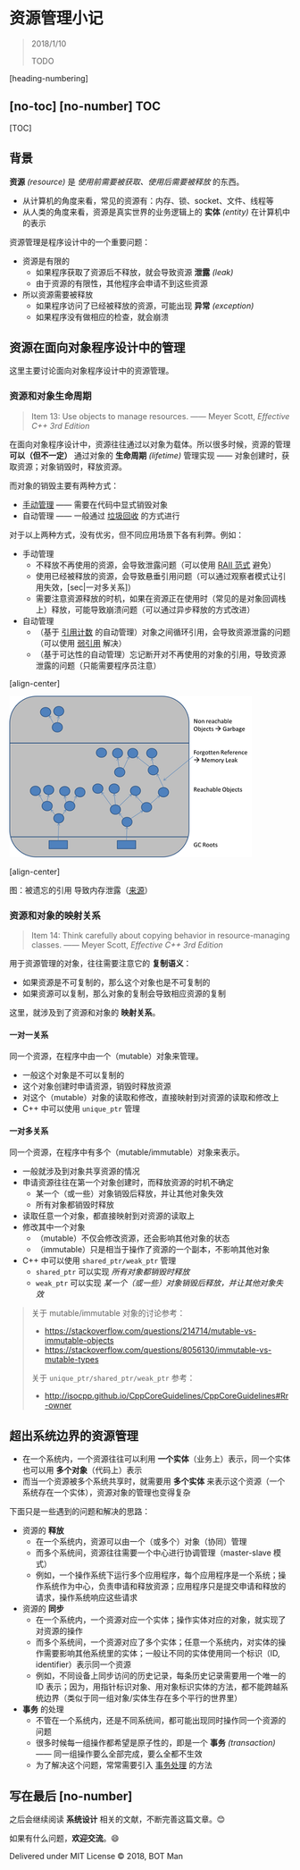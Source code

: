 ﻿# 资源管理小记

> 2018/1/10
>
> TODO

[heading-numbering]

## [no-toc] [no-number] TOC

[TOC]

## 背景

**资源** _(resource)_ 是 _使用前需要被获取、使用后需要被释放_ 的东西。

- 从计算机的角度来看，常见的资源有：内存、锁、socket、文件、线程等
- 从人类的角度来看，资源是真实世界的业务逻辑上的 **实体** _(entity)_ 在计算机中的表示

资源管理是程序设计中的一个重要问题：

- 资源是有限的
  - 如果程序获取了资源后不释放，就会导致资源 **泄露** _(leak)_
  - 由于资源的有限性，其他程序会申请不到这些资源
- 所以资源需要被释放
  - 如果程序访问了已经被释放的资源，可能出现 **异常** _(exception)_
  - 如果程序没有做相应的检查，就会崩溃

## 资源在面向对象程序设计中的管理

这里主要讨论面向对象程序设计中的资源管理。

### 资源和对象生命周期

> Item 13: Use objects to manage resources. —— Meyer Scott, _Effective C++ 3rd Edition_

在面向对象程序设计中，资源往往通过以对象为载体。所以很多时候，资源的管理 **可以（但不一定）** 通过对象的 **生命周期** _(lifetime)_ 管理实现 —— 对象创建时，获取资源；对象销毁时，释放资源。

而对象的销毁主要有两种方式：

- [手动管理](https://en.wikipedia.org/wiki/Manual_memory_management) —— 需要在代码中显式销毁对象
- 自动管理 —— 一般通过 [垃圾回收](https://en.wikipedia.org/wiki/Garbage_collection_%28computer_science%29) 的方式进行

对于以上两种方式，没有优劣，但不同应用场景下各有利弊。例如：

- 手动管理
  - 不释放不再使用的资源，会导致泄露问题（可以使用 [RAII 范式](https://en.wikipedia.org/wiki/Resource_acquisition_is_initialization) 避免）
  - 使用已经被释放的资源，会导致悬垂引用问题（可以通过观察者模式让引用失效，[sec|一对多关系]）
  - 需要注意资源释放的时机，如果在资源正在使用时（常见的是对象回调栈上）释放，可能导致崩溃问题（可以通过异步释放的方式改进）
- 自动管理
  - （基于 [引用计数](https://en.wikipedia.org/wiki/Reference_counting#Variants_of_reference_counting) 的自动管理）对象之间循环引用，会导致资源泄露的问题（可以使用 [弱引用](https://en.wikipedia.org/wiki/Weak_reference) 解决）
  - （基于可达性的自动管理）忘记断开对不再使用的对象的引用，导致资源泄露的问题（只能需要程序员注意）

[align-center]

![GC Roots With Memory Leak](Resource-Management/gc-roots-with-memory-leak.png)

[align-center]

图：被遗忘的引用 导致内存泄露（[来源](https://www.dynatrace.com/resources/ebooks/javabook/how-garbage-collection-works/)）

### 资源和对象的映射关系

> Item 14: Think carefully about copying behavior in resource-managing classes. —— Meyer Scott, _Effective C++ 3rd Edition_

用于资源管理的对象，往往需要注意它的 **复制语义**：

- 如果资源是不可复制的，那么这个对象也是不可复制的
- 如果资源可以复制，那么对象的复制会导致相应资源的复制

这里，就涉及到了资源和对象的 **映射关系**。

#### 一对一关系

同一个资源，在程序中由一个（mutable）对象来管理。

- 一般这个对象是不可以复制的
- 这个对象创建时申请资源，销毁时释放资源
- 对这个（mutable）对象的读取和修改，直接映射到对资源的读取和修改上
- C++ 中可以使用 `unique_ptr` 管理

#### 一对多关系

同一个资源，在程序中有多个（mutable/immutable）对象来表示。

- 一般就涉及到对象共享资源的情况
- 申请资源往往在第一个对象创建时，而释放资源的时机不确定
  - 某一个（或一些）对象销毁后释放，并让其他对象失效
  - 所有对象都销毁时释放
- 读取任意一个对象，都直接映射到对资源的读取上
- 修改其中一个对象
  - （mutable）不仅会修改资源，还会影响其他对象的状态
  - （immutable）只是相当于操作了资源的一个副本，不影响其他对象
- C++ 中可以使用 `shared_ptr/weak_ptr` 管理
  - `shared_ptr` 可以实现 _所有对象都销毁时释放_
  - `weak_ptr` 可以实现 _某一个（或一些）对象销毁后释放，并让其他对象失效_

> 关于 mutable/immutable 对象的讨论参考：
>
> - https://stackoverflow.com/questions/214714/mutable-vs-immutable-objects
> - https://stackoverflow.com/questions/8056130/immutable-vs-mutable-types
>
> 关于 `unique_ptr/shared_ptr/weak_ptr` 参考：
>
> - http://isocpp.github.io/CppCoreGuidelines/CppCoreGuidelines#Rr-owner

## 超出系统边界的资源管理

- 在一个系统内，一个资源往往可以利用 **一个实体**（业务上）表示，同一个实体也可以用 **多个对象**（代码上）表示
- 而当一个资源被多个系统共享时，就需要用 **多个实体** 来表示这个资源（一个系统存在一个实体），资源对象的管理也变得复杂

下面只是一些遇到的问题和解决的思路：

- 资源的 **释放**
  - 在一个系统内，资源可以由一个（或多个）对象（协同）管理
  - 而多个系统间，资源往往需要一个中心进行协调管理（master-slave 模式）
  - 例如，一个操作系统下运行多个应用程序，每个应用程序是一个系统；操作系统作为中心，负责申请和释放资源；应用程序只是提交申请和释放的请求，操作系统响应这些请求
- 资源的 **同步**
  - 在一个系统内，一个资源对应一个实体；操作实体对应的对象，就实现了对资源的操作
  - 而多个系统间，一个资源对应了多个实体；任意一个系统内，对实体的操作需要影响其他系统里的实体；一般让不同的实体使用同一个标识（ID, identifier）表示同一个资源
  - 例如，不同设备上同步访问的历史记录，每条历史记录需要用一个唯一的 ID 表示；因为，用指针标识对象、用对象标识实体的方法，都不能跨越系统边界（类似于同一组对象/实体生存在多个平行的世界里）
- **事务** 的处理
  - 不管在一个系统内，还是不同系统间，都可能出现同时操作同一个资源的问题
  - 很多时候每一组操作都希望是原子性的，即是一个 **事务** _(transaction)_ —— 同一组操作要么全部完成，要么全都不生效
  - 为了解决这个问题，常常需要引入 [事务处理](https://en.wikipedia.org/wiki/Transaction_processing) 的方法

## 写在最后 [no-number]

之后会继续阅读 **系统设计** 相关的文献，不断完善这篇文章。😊

如果有什么问题，**欢迎交流**。😄

Delivered under MIT License &copy; 2018, BOT Man
